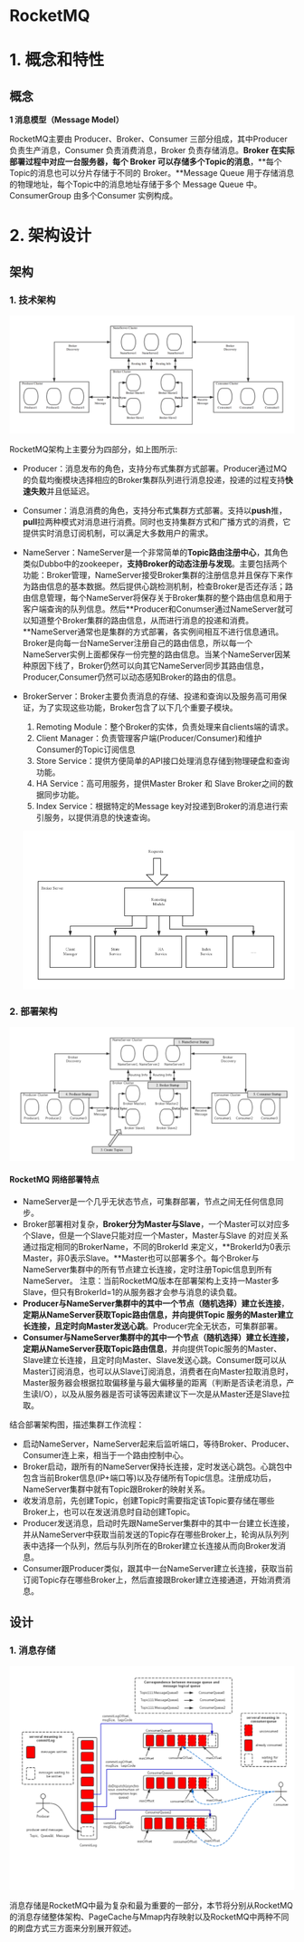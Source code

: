 # RocketMQ

# 1. 概念和特性

## 概念

**1 消息模型（Message Model）**

RocketMQ主要由 Producer、Broker、Consumer 三部分组成，其中Producer 负责生产消息，Consumer  负责消费消息，Broker 负责存储消息。**Broker 在实际部署过程中对应一台服务器，每个 Broker  可以存储多个Topic的消息**，**每个Topic的消息也可以分片存储于不同的 Broker。**Message Queue  用于存储消息的物理地址，每个Topic中的消息地址存储于多个 Message Queue 中。ConsumerGroup 由多个Consumer 实例构成。



# 2. 架构设计

## 架构

### 1. 技术架构

![img](https://github.com/apache/rocketmq/raw/master/docs/cn/image/rocketmq_architecture_1.png)

RocketMQ架构上主要分为四部分，如上图所示:

* Producer：消息发布的角色，支持分布式集群方式部署。Producer通过MQ的负载均衡模块选择相应的Broker集群队列进行消息投递，投递的过程支持**快速失败**并且低延迟。

* Consumer：消息消费的角色，支持分布式集群方式部署。支持以**push**推，**pull**拉两种模式对消息进行消费。同时也支持集群方式和广播方式的消费，它提供实时消息订阅机制，可以满足大多数用户的需求。

* NameServer：NameServer是一个非常简单的**Topic路由注册中心**，其角色类似Dubbo中的zookeeper，**支持Broker的动态注册与发现**。主要包括两个功能：Broker管理，NameServer接受Broker集群的注册信息并且保存下来作为路由信息的基本数据。然后提供心跳检测机制，检查Broker是否还存活；路由信息管理，每个NameServer将保存关于Broker集群的整个路由信息和用于客户端查询的队列信息。然后**Producer和Conumser通过NameServer就可以知道整个Broker集群的路由信息，从而进行消息的投递和消费。**NameServer通常也是集群的方式部署，各实例间相互不进行信息通讯。Broker是向每一台NameServer注册自己的路由信息，所以每一个NameServer实例上面都保存一份完整的路由信息。当某个NameServer因某种原因下线了，Broker仍然可以向其它NameServer同步其路由信息，Producer,Consumer仍然可以动态感知Broker的路由的信息。

* BrokerServer：Broker主要负责消息的存储、投递和查询以及服务高可用保证，为了实现这些功能，Broker包含了以下几个重要子模块。

  1. Remoting Module：整个Broker的实体，负责处理来自clients端的请求。
  2. Client Manager：负责管理客户端(Producer/Consumer)和维护Consumer的Topic订阅信息
  3. Store Service：提供方便简单的API接口处理消息存储到物理硬盘和查询功能。
  4. HA Service：高可用服务，提供Master Broker 和 Slave Broker之间的数据同步功能。
  5. Index Service：根据特定的Message key对投递到Broker的消息进行索引服务，以提供消息的快速查询。

  ![img](https://github.com/apache/rocketmq/raw/master/docs/cn/image/rocketmq_architecture_2.png)

### 2. 部署架构

![img](https://github.com/apache/rocketmq/raw/master/docs/cn/image/rocketmq_architecture_3.png)

#### RocketMQ 网络部署特点

* NameServer是一个几乎无状态节点，可集群部署，节点之间无任何信息同步。
* Broker部署相对复杂，**Broker分为Master与Slave**，一个Master可以对应多个Slave，但是一个Slave只能对应一个Master，Master与Slave 的对应关系通过指定相同的BrokerName，不同的BrokerId  来定义，**BrokerId为0表示Master，非0表示Slave。**Master也可以部署多个。每个Broker与NameServer集群中的所有节点建立长连接，定时注册Topic信息到所有NameServer。 注意：当前RocketMQ版本在部署架构上支持一Master多Slave，但只有BrokerId=1的从服务器才会参与消息的读负载。
* **Producer与NameServer集群中的其中一个节点（随机选择）建立长连接**，**定期从NameServer获取Topic路由信息，并向提供Topic 服务的Master建立长连接，且定时向Master发送心跳**。Producer完全无状态，可集群部署。
* **Consumer与NameServer集群中的其中一个节点（随机选择）建立长连接，定期从NameServer获取Topic路由信息**，并向提供Topic服务的Master、Slave建立长连接，且定时向Master、Slave发送心跳。Consumer既可以从Master订阅消息，也可以从Slave订阅消息，消费者在向Master拉取消息时，Master服务器会根据拉取偏移量与最大偏移量的距离（判断是否读老消息，产生读I/O），以及从服务器是否可读等因素建议下一次是从Master还是Slave拉取。

结合部署架构图，描述集群工作流程：

* 启动NameServer，NameServer起来后监听端口，等待Broker、Producer、Consumer连上来，相当于一个路由控制中心。
* Broker启动，跟所有的NameServer保持长连接，定时发送心跳包。心跳包中包含当前Broker信息(IP+端口等)以及存储所有Topic信息。注册成功后，NameServer集群中就有Topic跟Broker的映射关系。
* 收发消息前，先创建Topic，创建Topic时需要指定该Topic要存储在哪些Broker上，也可以在发送消息时自动创建Topic。
* Producer发送消息，启动时先跟NameServer集群中的其中一台建立长连接，并从NameServer中获取当前发送的Topic存在哪些Broker上，轮询从队列列表中选择一个队列，然后与队列所在的Broker建立长连接从而向Broker发消息。
* Consumer跟Producer类似，跟其中一台NameServer建立长连接，获取当前订阅Topic存在哪些Broker上，然后直接跟Broker建立连接通道，开始消费消息。

## 设计

### 1. 消息存储

![img](https://github.com/apache/rocketmq/raw/master/docs/cn/image/rocketmq_design_1.png)

消息存储是RocketMQ中最为复杂和最为重要的一部分，本节将分别从RocketMQ的消息存储整体架构、PageCache与Mmap内存映射以及RocketMQ中两种不同的刷盘方式三方面来分别展开叙述。

